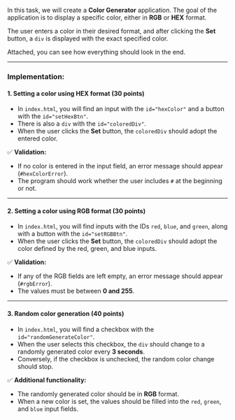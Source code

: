 In this task, we will create a **Color Generator** application. The goal of the application is to display a specific color, either in **RGB** or **HEX** format.  

The user enters a color in their desired format, and after clicking the **Set** button, a `div` is displayed with the exact specified color.  

Attached, you can see how everything should look in the end.  

---

### **Implementation:**

#### **1. Setting a color using HEX format (30 points)**  
- In `index.html`, you will find an input with the `id="hexColor"` and a button with the `id="setHexBtn"`.  
- There is also a `div` with the `id="coloredDiv"`.  
- When the user clicks the **Set** button, the `coloredDiv` should adopt the entered color.  

✅ **Validation:**  
- If no color is entered in the input field, an error message should appear (`#hexColorError`).  
- The program should work whether the user includes `#` at the beginning or not.  

---

#### **2. Setting a color using RGB format (30 points)**  
- In `index.html`, you will find inputs with the IDs `red`, `blue`, and `green`, along with a button with the `id="setRGBBtn"`.  
- When the user clicks the **Set** button, the `coloredDiv` should adopt the color defined by the red, green, and blue inputs.  

✅ **Validation:**  
- If any of the RGB fields are left empty, an error message should appear (`#rgbError`).  
- The values must be between **0 and 255**.  

---

#### **3. Random color generation (40 points)**  
- In `index.html`, you will find a checkbox with the `id="randomGenerateColor"`.  
- When the user selects this checkbox, the `div` should change to a randomly generated color every **3 seconds**.  
- Conversely, if the checkbox is unchecked, the random color change should stop.  

✅ **Additional functionality:**  
- The randomly generated color should be in **RGB** format.  
- When a new color is set, the values should be filled into the `red`, `green`, and `blue` input fields.
